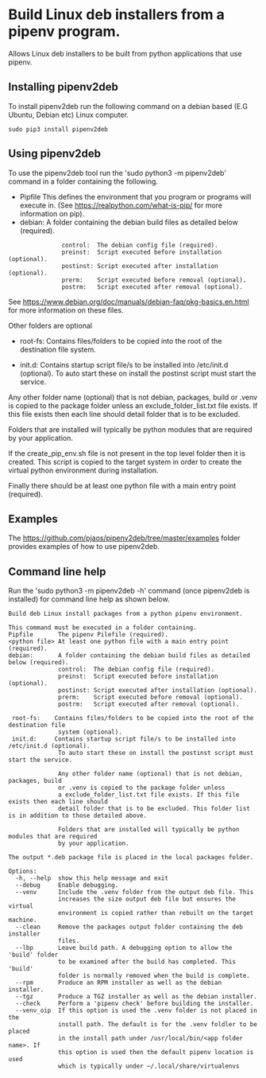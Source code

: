 # Build Linux deb installers from a pipenv program.
Allows Linux deb installers to be built from python applications that use pipenv.


## Installing pipenv2deb
To install pipenv2deb run the following command on a debian based (E.G Ubuntu,
  Debian etc) Linux computer.

```
sudo pip3 install pipenv2deb
```

## Using pipenv2deb
To use the pipenv2deb tool run the 'sudo python3 -m pipenv2deb' command in a folder containing the following.

 - Pipfile This defines the environment that you program or programs will execute in.
   (See https://realpython.com/what-is-pip/ for more information on pip).
 - debian:     A folder containing the debian build files as detailed below (required).
```
               control:  The debian config file (required).
               preinst:  Script executed before installation (optional).
               postinst: Script executed after installation (optional).
               prerm:    Script executed before removal (optional).
               postrm:   Script executed after removal (optional).
```

 See https://www.debian.org/doc/manuals/debian-faq/pkg-basics.en.html for more information on these files.

 Other folders are optional

   - root-fs:    Contains files/folders to be copied into the root of the destination file
               system.

   - init.d:     Contains startup script file/s to be installed into /etc/init.d (optional).
               To auto start these on install the postinst script must start the service.

   Any other folder name (optional) that is not debian, packages, build or .venv
   is copied to the package folder unless an exclude_folder_list.txt file exists.
   If this file exists then each line should detail folder that is to be excluded.

   Folders that are installed will typically be python modules that are required
   by your application.

   If the create_pip_env.sh file is not present in the top level folder then it is
   created. This script is copied to the target system in order to create the virtual
   python environment during installation.

 Finally there should be at least one python file with a main entry point (required).

## Examples
The https://github.com/pjaos/pipenv2deb/tree/master/examples folder provides examples of how to use pipenv2deb.


## Command line help
Run the 'sudo python3 -m pipenv2deb -h' command (once pipenv2deb is installed) for command line help as shown below.


```
Build deb Linux install packages from a python pipenv environment.

This command must be executed in a folder containing.
Pipfile       The pipenv Pilefile (required).
<python file> At least one python file with a main entry point (required).
debian:       A folder containing the debian build files as detailed below (required).
              control:  The debian config file (required).
              preinst:  Script executed before installation (optional).
              postinst: Script executed after installation (optional).
              prerm:    Script executed before removal (optional).
              postrm:   Script executed after removal (optional).

 root-fs:    Contains files/folders to be copied into the root of the destination file
              system (optional).
 init.d:     Contains startup script file/s to be installed into /etc/init.d (optional).
              To auto start these on install the postinst script must start the service.

              Any other folder name (optional) that is not debian, packages, build
              or .venv is copied to the package folder unless
              a exclude_folder_list.txt file exists. If this file exists then each line should
              detail folder that is to be excluded. This folder list is in addition to those detailed above.

              Folders that are installed will typically be python modules that are required
              by your application.

The output *.deb package file is placed in the local packages folder.

Options:
  -h, --help  show this help message and exit
  --debug     Enable debugging.
  --venv      Include the .venv folder from the output deb file. This
              increases the size output deb file but ensures the virtual
              environment is copied rather than rebuilt on the target machine.
  --clean     Remove the packages output folder containing the deb installer
              files.
  --lbp       Leave build path. A debugging option to allow the 'build' folder
              to be examined after the build has completed. This 'build'
              folder is normally removed when the build is complete.
  --rpm       Produce an RPM installer as well as the debian installer.
  --tgz       Produce a TGZ installer as well as the debian installer.
  --check     Perform a 'pipenv check' before building the installer.
  --venv_oip  If this option is used the .venv folder is not placed in the
              install path. The default is for the .venv foldler to be placed
              in the install path under /usr/local/bin/<app folder name>. If
              this option is used then the default pipenv location is used
              which is typically under ~/.local/share/virtualenvs
```
